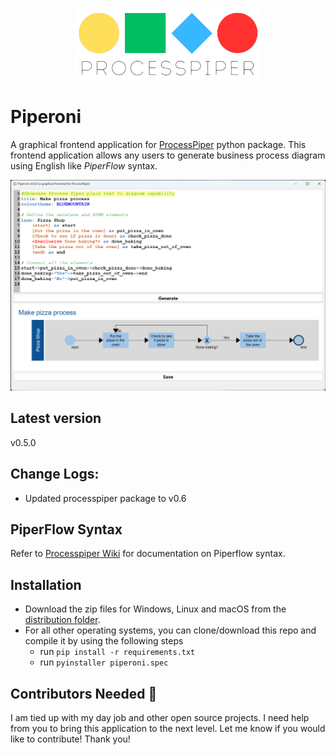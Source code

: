 <p align="center">
<img src="images/logo/processpiper-logo.png"  width="300">
</p>

# Piperoni

A graphical frontend application for [ProcessPiper](https://github.com/csgoh/processpiper) python package. This frontend application allows any users to generate business process diagram using English like *PiperFlow* syntax.

![Showcase](https://github.com/csgoh/Piperino/blob/main/images/showcase02.png)

## Latest version
v0.5.0 

## Change Logs:
* Updated processpiper package to v0.6

## PiperFlow Syntax
Refer to [Processpiper Wiki](https://github.com/csgoh/processpiper/wiki/Usage-Documentation) for documentation on Piperflow syntax.

## Installation
* Download the zip files for Windows, Linux and macOS from the [distribution folder](https://github.com/csgoh/Piperoni/tree/main/dist).
* For all other operating systems, you can clone/download this repo and compile it by using the following steps
  * run `pip install -r requirements.txt`
  * run `pyinstaller piperoni.spec`



## Contributors Needed :handshake:
I am tied up with my day job and other open source projects. I need help from you to bring this application to the next level. Let me know if you would like to contribute! Thank you!

